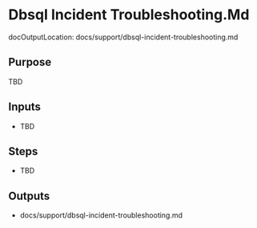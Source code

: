 # Dbsql Incident Troubleshooting.Md

docOutputLocation: docs/support/dbsql-incident-troubleshooting.md

## Purpose

TBD

## Inputs

- TBD

## Steps

- TBD

## Outputs

- docs/support/dbsql-incident-troubleshooting.md
